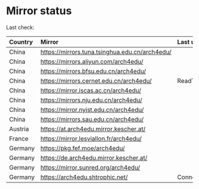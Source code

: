<script src="./time.js"></script>
# Mirror status
Last check: <script type="text/javascript">localize(1752784165.155443);</script>

|Country|Mirror|Last update|
|:------|:-----|:----------|
|China|https://mirrors.tuna.tsinghua.edu.cn/arch4edu/|<script type="text/javascript">localize(1752778183);</script>|
|China|https://mirrors.aliyun.com/arch4edu/|<script type="text/javascript">localize(1752735372);</script>|
|China|https://mirrors.bfsu.edu.cn/arch4edu/|<script type="text/javascript">localize(1752735372);</script>|
|China|https://mirrors.cernet.edu.cn/arch4edu/|ReadTimeout|
|China|https://mirror.iscas.ac.cn/arch4edu/|<script type="text/javascript">localize(1752778183);</script>|
|China|https://mirrors.nju.edu.cn/arch4edu/|<script type="text/javascript">localize(1752648645);</script>|
|China|https://mirror.nyist.edu.cn/arch4edu/|<script type="text/javascript">localize(1752735372);</script>|
|China|https://mirrors.sau.edu.cn/arch4edu/|<script type="text/javascript">localize(1752259981);</script>|
|Austria|https://at.arch4edu.mirror.kescher.at/|<script type="text/javascript">localize(1752735372);</script>|
|France|https://mirror.lesviallon.fr/arch4edu/|<script type="text/javascript">localize(1752735372);</script>|
|Germany|https://pkg.fef.moe/arch4edu/|<script type="text/javascript">localize(1752735372);</script>|
|Germany|https://de.arch4edu.mirror.kescher.at/|<script type="text/javascript">localize(1752735372);</script>|
|Germany|https://mirror.sunred.org/arch4edu/|<script type="text/javascript">localize(1752735372);</script>|
|Germany|https://arch4edu.shtrophic.net/|ConnectionError|

<script src="./tablefilter/tablefilter.js"></script>
<script src="./table.js"></script>